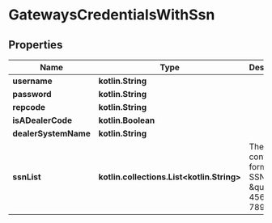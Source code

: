 
# GatewaysCredentialsWithSsn

## Properties
Name | Type | Description | Notes
------------ | ------------- | ------------- | -------------
**username** | **kotlin.String** | | null | 
**password** | **kotlin.String** | | null | 
**repcode** | **kotlin.String** | | null |  [optional]
**isADealerCode** | **kotlin.Boolean** |  |  [optional]
**dealerSystemName** | **kotlin.String** |  |  [optional]
**ssnList** | **kotlin.collections.List&lt;kotlin.String&gt;** | The list will contain formatted SSNs, i.e. \&quot;123 456 789\&quot; |  [optional]



